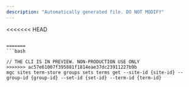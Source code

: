 ```yaml
---
description: "Automatically generated file. DO NOT MODIFY"
---
```


<<<<<<< HEAD
```cli

=======
```bash

// THE CLI IS IN PREVIEW. NON-PRODUCTION USE ONLY
>>>>>>> ac57e61007f395881f1814eae37dc23911227b9b
mgc sites term-store groups sets terms get --site-id {site-id} --group-id {group-id} --set-id {set-id} --term-id {term-id}

```